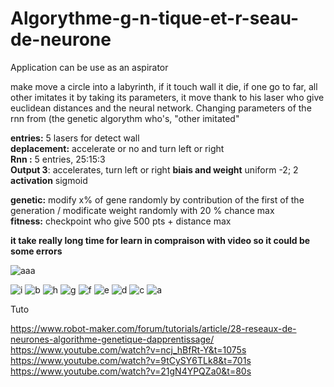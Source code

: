 # Algorythme-g-n-tique-et-r-seau-de-neurone

Application can be use as an aspirator

make move a circle into a labyrinth, if it touch wall it die, if one go to far, all other imitates it by taking its parameters, it move thank to his laser who give euclidean distances and the neural network. Changing parameters of the rnn from (the genetic algorythm who's, "other imitated" 


<strong>entries:</strong> 5 lasers for detect wall <br>
<strong>deplacement:</strong> accelerate or no and turn left or right<br>
<strong>Rnn :</strong> 5 entries, 25:15:3<br>
<strong>Output 3</strong>: accelerates, turn left or right
<strong>biais and weight</strong> uniform -2; 2
<strong>activation</strong> sigmoid<br>

<strong>genetic:</strong> modify x% of gene randomly by contribution of the first of the generation / modificate weight randomly with 20 % chance max<br>
<strong>fitness:</strong> checkpoint who give 500 pts + distance max



<strong>it take really long time for learn in compraison with video so it could be some errors</strong>



![aaa](https://user-images.githubusercontent.com/54853371/87259482-eb0a6480-c4ab-11ea-92ea-0b52997c795b.png)


![i](https://user-images.githubusercontent.com/54853371/87260075-f2337180-c4af-11ea-8718-d576145cc198.png)
![b](https://user-images.githubusercontent.com/54853371/87260085-f8295280-c4af-11ea-9453-3407c79a7177.png)
![h](https://user-images.githubusercontent.com/54853371/87260076-f2cc0800-c4af-11ea-9828-5b550fe7b354.png)
![g](https://user-images.githubusercontent.com/54853371/87260079-f3fd3500-c4af-11ea-93a1-bf2363039704.png)
![f](https://user-images.githubusercontent.com/54853371/87260080-f495cb80-c4af-11ea-9675-df5a61939ff7.png)
![e](https://user-images.githubusercontent.com/54853371/87260081-f5c6f880-c4af-11ea-9d09-34afaf7970c9.png)
![d](https://user-images.githubusercontent.com/54853371/87260083-f65f8f00-c4af-11ea-9dec-3a9f8b3ff78e.png)
![c](https://user-images.githubusercontent.com/54853371/87260084-f6f82580-c4af-11ea-9841-f774d1658ad9.png)
![a](https://user-images.githubusercontent.com/54853371/87260086-f8c1e900-c4af-11ea-8d3e-7692265c249f.png)






























Tuto

https://www.robot-maker.com/forum/tutorials/article/28-reseaux-de-neurones-algorithme-genetique-dapprentissage/ <br>
https://www.youtube.com/watch?v=ncj_hBfRt-Y&t=1075s<br>
https://www.youtube.com/watch?v=9tCySY6TLk8&t=701s<br>
https://www.youtube.com/watch?v=21gN4YPQZa0&t=80s<br>
